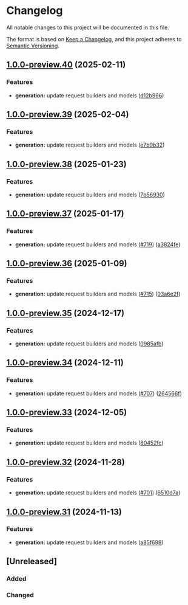 # Changelog

All notable changes to this project will be documented in this file.

The format is based on [Keep a Changelog](https://keepachangelog.com/en/1.0.0/),
and this project adheres to [Semantic Versioning](https://semver.org/spec/v2.0.0.html).

## [1.0.0-preview.40](https://github.com/microsoftgraph/msgraph-sdk-typescript/compare/v1.0.0-preview.39...v1.0.0-preview.40) (2025-02-11)


### Features

* **generation:** update request builders and models ([d12b966](https://github.com/microsoftgraph/msgraph-sdk-typescript/commit/d12b966ff8290fc3a3e3495477a1aa73c1575c0e))

## [1.0.0-preview.39](https://github.com/microsoftgraph/msgraph-sdk-typescript/compare/v1.0.0-preview.38...v1.0.0-preview.39) (2025-02-04)


### Features

* **generation:** update request builders and models ([e7b9b32](https://github.com/microsoftgraph/msgraph-sdk-typescript/commit/e7b9b32f473a8f73c84bb16e19aaee67f7db995a))

## [1.0.0-preview.38](https://github.com/microsoftgraph/msgraph-sdk-typescript/compare/v1.0.0-preview.37...v1.0.0-preview.38) (2025-01-23)


### Features

* **generation:** update request builders and models ([7b56930](https://github.com/microsoftgraph/msgraph-sdk-typescript/commit/7b569305dfca04c1e5b820aa1e66abcf679bf4dd))

## [1.0.0-preview.37](https://github.com/microsoftgraph/msgraph-sdk-typescript/compare/v1.0.0-preview.36...v1.0.0-preview.37) (2025-01-17)


### Features

* **generation:** update request builders and models ([#719](https://github.com/microsoftgraph/msgraph-sdk-typescript/issues/719)) ([a3824fe](https://github.com/microsoftgraph/msgraph-sdk-typescript/commit/a3824fe82224c2dc5d872182bb5706ce77202615))

## [1.0.0-preview.36](https://github.com/microsoftgraph/msgraph-sdk-typescript/compare/v1.0.0-preview.35...v1.0.0-preview.36) (2025-01-09)


### Features

* **generation:** update request builders and models ([#715](https://github.com/microsoftgraph/msgraph-sdk-typescript/issues/715)) ([03a6e2f](https://github.com/microsoftgraph/msgraph-sdk-typescript/commit/03a6e2f505d7fa9bf65c05ac78b72df456d4b700))

## [1.0.0-preview.35](https://github.com/microsoftgraph/msgraph-sdk-typescript/compare/v1.0.0-preview.34...v1.0.0-preview.35) (2024-12-17)


### Features

* **generation:** update request builders and models ([0985afb](https://github.com/microsoftgraph/msgraph-sdk-typescript/commit/0985afb8447a98cdabea2e5d0f99d4d983820b6b))

## [1.0.0-preview.34](https://github.com/microsoftgraph/msgraph-sdk-typescript/compare/v1.0.0-preview.33...v1.0.0-preview.34) (2024-12-11)


### Features

* **generation:** update request builders and models ([#707](https://github.com/microsoftgraph/msgraph-sdk-typescript/issues/707)) ([264566f](https://github.com/microsoftgraph/msgraph-sdk-typescript/commit/264566fa0841b476af34c193e0959cf7dff7e39b))

## [1.0.0-preview.33](https://github.com/microsoftgraph/msgraph-sdk-typescript/compare/v1.0.0-preview.32...v1.0.0-preview.33) (2024-12-05)


### Features

* **generation:** update request builders and models ([80452fc](https://github.com/microsoftgraph/msgraph-sdk-typescript/commit/80452fc6c0f9404c1834ecfe8961259ce87ced2c))

## [1.0.0-preview.32](https://github.com/microsoftgraph/msgraph-sdk-typescript/compare/v1.0.0-preview.31...v1.0.0-preview.32) (2024-11-28)


### Features

* **generation:** update request builders and models ([#701](https://github.com/microsoftgraph/msgraph-sdk-typescript/issues/701)) ([6510d7a](https://github.com/microsoftgraph/msgraph-sdk-typescript/commit/6510d7a1922f2a499f3ecfb9128e4d9041d671a2))

## [1.0.0-preview.31](https://github.com/microsoftgraph/msgraph-sdk-typescript/compare/v1.0.0-preview.30...v1.0.0-preview.31) (2024-11-13)


### Features

* **generation:** update request builders and models ([a85f698](https://github.com/microsoftgraph/msgraph-sdk-typescript/commit/a85f69880a32db0ac4393e7f09d8834fc54398ab))

## [Unreleased]

### Added

### Changed
